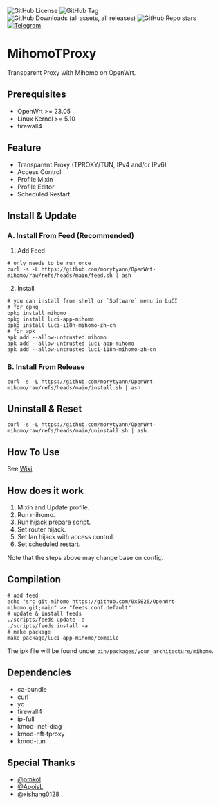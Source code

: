 ![GitHub License](https://img.shields.io/github/license/morytyann/OpenWrt-mihomo?style=for-the-badge&logo=github) ![GitHub Tag](https://img.shields.io/github/v/release/morytyann/OpenWrt-mihomo?style=for-the-badge&logo=github) ![GitHub Downloads (all assets, all releases)](https://img.shields.io/github/downloads/morytyann/OpenWrt-mihomo/total?style=for-the-badge&logo=github) ![GitHub Repo stars](https://img.shields.io/github/stars/morytyann/OpenWrt-mihomo?style=for-the-badge&logo=github) [![Telegram](https://img.shields.io/badge/Contact-Telegram-26A5E4?style=for-the-badge&logo=telegram)](https://t.me/mihomotproxy)

# MihomoTProxy

Transparent Proxy with Mihomo on OpenWrt.

## Prerequisites

- OpenWrt >= 23.05
- Linux Kernel >= 5.10
- firewall4

## Feature

- Transparent Proxy (TPROXY/TUN, IPv4 and/or IPv6)
- Access Control
- Profile Mixin
- Profile Editor
- Scheduled Restart

## Install & Update

### A. Install From Feed (Recommended)

1. Add Feed

```shell
# only needs to be run once
curl -s -L https://github.com/morytyann/OpenWrt-mihomo/raw/refs/heads/main/feed.sh | ash
```

2. Install

```shell
# you can install from shell or `Software` menu in LuCI
# for opkg
opkg install mihomo
opkg install luci-app-mihomo
opkg install luci-i18n-mihomo-zh-cn
# for apk
apk add --allow-untrusted mihomo
apk add --allow-untrusted luci-app-mihomo
apk add --allow-untrusted luci-i18n-mihomo-zh-cn
```

### B. Install From Release

```shell
curl -s -L https://github.com/morytyann/OpenWrt-mihomo/raw/refs/heads/main/install.sh | ash
```

## Uninstall & Reset

```shell
curl -s -L https://github.com/morytyann/OpenWrt-mihomo/raw/refs/heads/main/uninstall.sh | ash
```

## How To Use

See [Wiki](https://github.com/morytyann/OpenWrt-mihomo/wiki)

## How does it work

1. Mixin and Update profile.
2. Run mihomo.
3. Run hijack prepare script.
4. Set router hijack.
5. Set lan hijack with access control.
6. Set scheduled restart.

Note that the steps above may change base on config.

## Compilation

```shell
# add feed
echo "src-git mihomo https://github.com/0x5826/OpenWrt-mihomo.git;main" >> "feeds.conf.default"
# update & install feeds
./scripts/feeds update -a
./scripts/feeds install -a
# make package
make package/luci-app-mihomo/compile
```

The ipk file will be found under `bin/packages/your_architecture/mihomo`.

## Dependencies

- ca-bundle
- curl
- yq
- firewall4
- ip-full
- kmod-inet-diag
- kmod-nft-tproxy
- kmod-tun

## Special Thanks

- [@pmkol](https://github.com/pmkol)
- [@ApoisL](https://github.com/vernlau)
- [@xishang0128](https://github.com/xishang0128)
